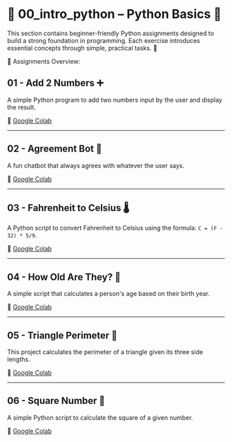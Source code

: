 # 📂 00_intro_python – Python Basics 🐍

This section contains beginner-friendly Python assignments designed to build a strong foundation in programming. Each exercise introduces essential concepts through simple, practical tasks. 🚀

📌 Assignments Overview:

## 01 - Add 2 Numbers ➕
A simple Python program to add two numbers input by the user and display the result.

🔗 [Google Colab](https://colab.research.google.com/drive/17UUsuhpnGbRBrlo4EZKgBAukobiMGTj2#scrollTo=CtwbqfC_U86l&line=1&uniqifier=1)

---

## 02 - Agreement Bot 🤖
A fun chatbot that always agrees with whatever the user says.

🔗 [Google Colab](https://colab.research.google.com/drive/1LOgmW-z6rutLYGaEUiC2uPQDh8HccsCj#scrollTo=vHdD6j_YRkAN&line=1&uniqifier=1)

---

## 03 - Fahrenheit to Celsius 🌡️
A Python script to convert Fahrenheit to Celsius using the formula: `C = (F - 32) * 5/9`.

🔗 [Google Colab](https://colab.research.google.com/drive/1imK23fp7r7rNy3Hib80STV3tJE87r_mC#scrollTo=JqqVRzeBmSE8&line=1&uniqifier=1)

---

## 04 - How Old Are They? 🎂
A simple script that calculates a person's age based on their birth year.

🔗 [Google Colab](https://colab.research.google.com/drive/1NLTwYrltI5xvIDdvf1bMlPE09MxiR2Kh#scrollTo=tw-ESPYFqwB7&line=1&uniqifier=1)

---

## 05 - Triangle Perimeter 🔺
This project calculates the perimeter of a triangle given its three side lengths.

🔗 [Google Colab](https://colab.research.google.com/drive/1ouMaWqMaPxI9X0v9SzF_0FVP3djLnxOm#scrollTo=7U35OxPMs2kO&line=1&uniqifier=1)

---

## 06 - Square Number 🔢
A simple Python script to calculate the square of a given number.

🔗 [Google Colab](https://colab.research.google.com/drive/1jpZ21dxNRTWgxBTQa2MmZrj4OqtUh1dK#scrollTo=jvBoVv0v0hx6&line=1&uniqifier=1)
